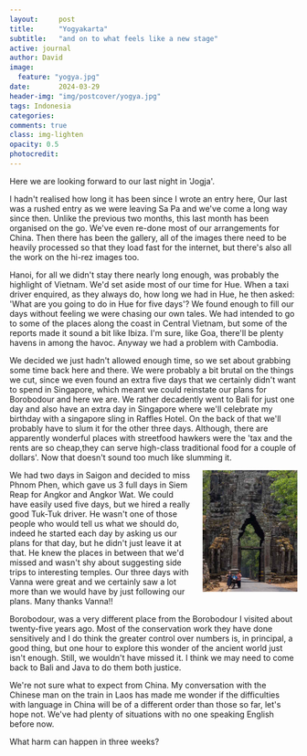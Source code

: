 ```yaml
---
layout:     post
title:      "Yogyakarta"
subtitle:   "and on to what feels like a new stage"
active: journal
author: David
image:
  feature: "yogya.jpg"
date:       2024-03-29
header-img: "img/postcover/yogya.jpg"
tags: Indonesia
categories: 
comments: true
class: img-lighten 
opacity: 0.5
photocredit:
---
```


Here we are looking forward to our last night in 'Jogja'.

I hadn't realised how long it has been since I wrote an entry here, Our last was a rushed entry as we were leaving Sa Pa and we've come a long way since then. Unlike the previous two months, this last month has been organised on the go. We've even re-done most of our arrangements for China. Then there has been the gallery, all of the images there need to be heavily processed so that they load fast for the internet, but there's also all the work on the hi-rez images too.

Hanoi, for all we didn't stay there nearly long enough, was probably the highlight of Vietnam. We'd set aside most of our time for Hue. When a taxi driver enquired, as they always do, how long we had in Hue, he then asked: 'What are you going to do in Hue for five days'? We found enough to fill our days without feeling we were chasing our own tales. We had intended to go to some of the places along the coast in Central Vietnam, but some of the reports made it sound a bit like Ibiza. I'm sure, like Goa, there'll be plenty havens in among the havoc. Anyway we had a problem with Cambodia.

We decided we just hadn't allowed enough time, so we set about grabbing some time back here and there. We were probably a bit brutal on the things we cut, since we even found an extra five days that we certainly didn't want to spend in Singapore, which meant we could reinstate our plans for Borobodour and here we are. We rather decadently went to Bali for just one day and also have an extra day in Singapore where we'll celebrate my birthday with a singapore sling in Raffles Hotel. On the back of that we'll probably have to slum it for the other three days. Although, there are apparently wonderful places with streetfood hawkers were the 'tax and the rents are so cheap,they can serve high-class traditional food for a couple of dollars'. Now that doesn't sound too much like slumming it.

<style>
img {
  float: right;
  margin: 0px 0px 15px 20px;
  width: 33%
}
</style> 
<img src="img/postbody/vanna.jpg">
We had two days in Saigon and decided to miss Phnom Phen, which gave us 3 full days in Siem Reap for Angkor and Angkor Wat. We could have easily used five days, but we hired a really good Tuk-Tuk driver. He wasn't one of those people who would tell us what we should do, indeed he started each day by asking us our plans for that day, but he didn't just leave it at that. He knew the places in between that we'd missed and wasn't shy about suggesting side trips to interesting temples. Our three days with Vanna were great and we certainly saw a lot more than we would have by just following our plans. Many thanks Vanna!!

Borobodour, was a very different place from the Borobodour I visited about twenty-five years ago. Most of the conservation work they have done sensitively and I do think the greater control over numbers is, in principal, a good thing, but one hour to explore this wonder of the ancient world just isn't enough. Still, we wouldn't have missed it. I think we may need to come back to Bali and Java to do them both justice.

We're not sure what to expect from China. My conversation with the Chinese man on the train in Laos has made me wonder if the difficulties with language in China will be of a different order than those so far, let's hope not. We've had plenty of situations with no one speaking English before now. 

What harm can happen in three weeks?

      










